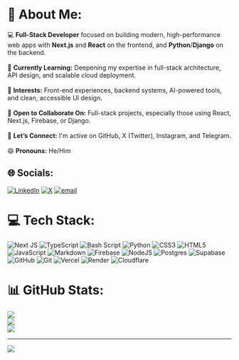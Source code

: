 # 💫 About Me:
💻 **Full-Stack Developer** focused on building modern, high-performance web apps with **Next.js** and **React** on the frontend, and **Python**/**Django** on the backend.<br><br>🌱 **Currently Learning:** Deepening my expertise in full-stack architecture, API design, and scalable cloud deployment.<br><br>👀 **Interests:** Front-end experiences, backend systems, AI-powered tools, and clean, accessible UI design.<br><br>💼 **Open to Collaborate On:** Full-stack projects, especially those using React, Next.js, Firebase, or Django.<br><br>💬 **Let’s Connect:** I'm active on GitHub, X (Twitter), Instagram, and Telegram.<br><br>😄 **Pronouns:** He/Him<br>


## 🌐 Socials:
[![LinkedIn](https://img.shields.io/badge/LinkedIn-%230077B5.svg?logo=linkedin&logoColor=white)](https://linkedin.com/in/https://linkedin.com/in/fasel-godbcho-66131a342/) [![X](https://img.shields.io/badge/X-black.svg?logo=X&logoColor=white)](https://x.com/https://x.com/faselgodbcho) [![email](https://img.shields.io/badge/Email-D14836?logo=gmail&logoColor=white)](mailto:faselgodbcho@gmail.com) 

# 💻 Tech Stack:
![Next JS](https://img.shields.io/badge/Next-black?style=for-the-badge&logo=next.js&logoColor=white) ![TypeScript](https://img.shields.io/badge/typescript-%23007ACC.svg?style=for-the-badge&logo=typescript&logoColor=white) ![Bash Script](https://img.shields.io/badge/bash_script-%23121011.svg?style=for-the-badge&logo=gnu-bash&logoColor=white) ![Python](https://img.shields.io/badge/python-3670A0?style=for-the-badge&logo=python&logoColor=ffdd54) ![CSS3](https://img.shields.io/badge/css3-%231572B6.svg?style=for-the-badge&logo=css3&logoColor=white) ![HTML5](https://img.shields.io/badge/html5-%23E34F26.svg?style=for-the-badge&logo=html5&logoColor=white) ![JavaScript](https://img.shields.io/badge/javascript-%23323330.svg?style=for-the-badge&logo=javascript&logoColor=%23F7DF1E) ![Markdown](https://img.shields.io/badge/markdown-%23000000.svg?style=for-the-badge&logo=markdown&logoColor=white) ![Firebase](https://img.shields.io/badge/firebase-%23039BE5.svg?style=for-the-badge&logo=firebase) ![NodeJS](https://img.shields.io/badge/node.js-6DA55F?style=for-the-badge&logo=node.js&logoColor=white) ![Postgres](https://img.shields.io/badge/postgres-%23316192.svg?style=for-the-badge&logo=postgresql&logoColor=white) ![Supabase](https://img.shields.io/badge/Supabase-3ECF8E?style=for-the-badge&logo=supabase&logoColor=white) ![GitHub](https://img.shields.io/badge/github-%23121011.svg?style=for-the-badge&logo=github&logoColor=white) ![Git](https://img.shields.io/badge/git-%23F05033.svg?style=for-the-badge&logo=git&logoColor=white) ![Vercel](https://img.shields.io/badge/vercel-%23000000.svg?style=for-the-badge&logo=vercel&logoColor=white) ![Render](https://img.shields.io/badge/Render-%46E3B7.svg?style=for-the-badge&logo=render&logoColor=white) ![Cloudflare](https://img.shields.io/badge/Cloudflare-F38020?style=for-the-badge&logo=Cloudflare&logoColor=white)
# 📊 GitHub Stats:
![](https://github-readme-stats.vercel.app/api?username=faselgodbcho&theme=dark&hide_border=false&include_all_commits=false&count_private=false)<br/>
![](https://nirzak-streak-stats.vercel.app/?user=faselgodbcho&theme=dark&hide_border=false)<br/>
![](https://github-readme-stats.vercel.app/api/top-langs/?username=faselgodbcho&theme=dark&hide_border=false&include_all_commits=false&count_private=false&layout=compact)

---
[![](https://visitcount.itsvg.in/api?id=faselgodbcho&icon=0&color=0)](https://visitcount.itsvg.in)

<!-- Proudly created with GPRM ( https://gprm.itsvg.in ) -->
